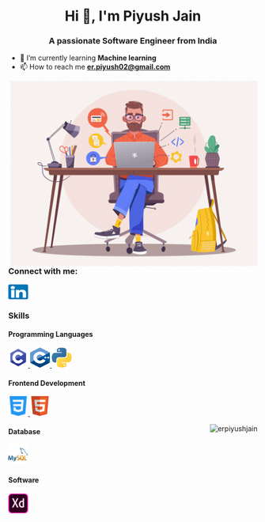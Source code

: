 <h1 align="center">Hi 👋, I'm Piyush Jain</h1>
<h3 align="center">A passionate Software Engineer from India</h3>




- 🌱 I’m currently learning **Machine learning**
- 📫 How to reach me **er.piyush02@gmail.com**

<img align="right" alt="Coding" width="500" src="icons/coder.jpg"><br>
<h3 align="left">Connect with me:</h3>
<p align="left">
<a href="https://linkedin.com/in/piyush-jain02" target="blank"><img align="center" src="icons/linkedin.svg" alt="piyush-jain02" height="30" width="40" /></a>
</p>
<p>
<h3 align="left">Skills</h3>
<h4 align="left">Programming Languages</h4>
<p align="left"> <a href="https://www.cprogramming.com/" target="_blank"> <img src="icons/c-programming.svg" alt="c" width="40" height="40"/> </a> <a href="https://www.w3schools.com/cpp/" target="_blank"> <img src="icons/C++.svg" alt="cplusplus" width="40" height="40"/> </a> <a href="https://www.python.org" target="_blank"> <img src="icons/python.svg" alt="python" width="40" height="40"/> </a></p>

<h4 align="left">Frontend Development</h4>
<p align="left"> <a href="https://www.w3schools.com/css/" target="_blank"> <img src="icons/css.svg" alt="css3" width="40" height="40"/> </a> <a href="https://www.w3.org/html/" target="_blank"> <img src="icons/html.svg" alt="html5" width="40" height="40"/> </a></p>

<img align="right" src="https://github-readme-stats.vercel.app/api/top-langs?username=erpiyushjain&show_icons=true&locale=en&layout=compact" alt="erpiyushjain" />

<h4 align="left">Database</h4>
<p align="left"><a href="https://www.mysql.com/" target="_blank"> <img src="icons/mysql.svg" alt="mysql" width="40" height="40"/> </a></p>

<h4 align="left">Software</h4>
<p align="left"><a href="https://www.adobe.com/products/xd.html" target="_blank"> <img src="icons/adobe-xd.svg" alt="xd" width="40" height="40"/> </a> </p>
</p>

